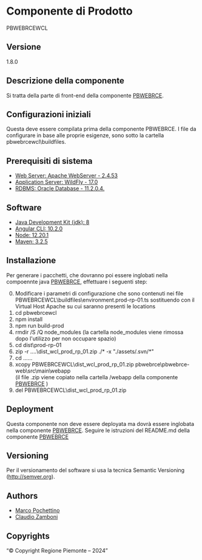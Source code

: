 # Componente di Prodotto
PBWEBRCEWCL

## Versione
1.8.0

## Descrizione della componente
Si tratta della parte di front-end della componente [PBWEBRCE](../pbwebrce). 

## Configurazioni iniziali
Questa deve essere compilata prima della componente PBWEBRCE. I file da configurare in base alle proprie esigenze, sono sotto la cartella pbwebrcewcl\buildfiles.

## Prerequisiti di sistema
* [Web Server: Apache WebServer - 2.4.53](https://www.apache.org)
* [Application Server: WildFly - 17.0](https://www.wildfly.org/)
* [RDBMS: Oracle Database - 11.2.0.4.](https://www.oracle.com/java)
## Software
* [Java Development Kit (jdk): 8](https://www.oracle.com/java)
* [Angular CLI: 10.2.0](https://angular.io)
* [Node: 12.20.1](https://nodejs.org)
* [Maven: 3.2.5](https://maven.apache.org)

## Installazione
Per generare i pacchetti, che dovranno poi essere inglobati nella compoennte java [PBWEBRCE](../pbwebrce), effettuare i seguenti step:

0. Modificare i parametri di configurazione che sono contenuti nei file PBWEBRCEWCL\buildfiles\environment.prod-rp-01.ts sostituendo <vh-di prod> con  il Virtual Host Apache su cui saranno presenti le locations
1. cd pbwebrcewcl
2. npm install
3. npm run build-prod
4. rmdir /S /Q node_modules
   (la cartella node_modules viene rimossa dopo l'utilizzo per non occupare spazio)
5. cd dist\prod-rp-01
6. zip -r ..\..\dist_wcl_prod_rp_01.zip ./* -x "./assets/.svn/*"
7. cd ..\..\..
8. xcopy PBWEBRCEWCL\dist_wcl_prod_rp_01.zip pbwebrce\pbwebrce-web\src\main\webapp\
   (il file .zip viene copiato nella cartella /webapp della componente [PBWEBRCE](../pbwebrce) )
9. del PBWEBRCEWCL\dist_wcl_prod_rp_01.zip

## Deployment
Questa componente non deve essere deployata ma dovrà essere inglobata nella componente [PBWEBRCE](../pbwebrce).
Seguire le istruzioni del README.md della componente [PBWEBRCE](../pbwebrce)

## Versioning
Per il versionamento del software si usa la tecnica Semantic Versioning (http://semver.org).

## Authors
* [Marco Pochettino](mailto:marco.pochettino@csi.it)
* [Claudio Zamboni](mailto:claudio.zamboni@csi.it)

## Copyrights
“© Copyright Regione Piemonte – 2024”
